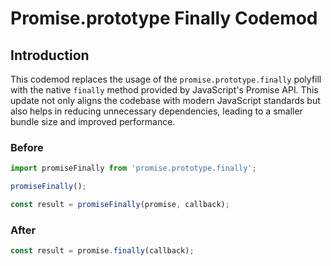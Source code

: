 # Promise.prototype Finally Codemod

## Introduction

This codemod replaces the usage of the `promise.prototype.finally` polyfill with the native `finally` method provided by JavaScript's Promise API. This update not only aligns the codebase with modern JavaScript standards but also helps in reducing unnecessary dependencies, leading to a smaller bundle size and improved performance.

### Before

```javascript
import promiseFinally from 'promise.prototype.finally';

promiseFinally();

const result = promiseFinally(promise, callback);
```

### After

```javascript
const result = promise.finally(callback);
```